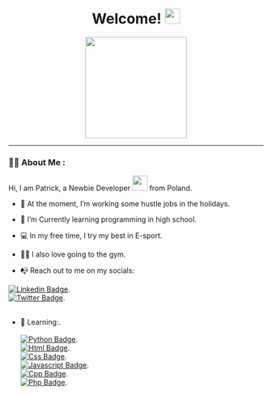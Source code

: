 <h1 align="center">Welcome! <img src="https://media.giphy.com/media/hvRJCLFzcasrR4ia7z/giphy.gif" width="30px"/></h1>

<div id="header" align="center">
  <img src="https://media.giphy.com/media/Dh5q0sShxgp13DwrvG/giphy.gif" width="200"/>
</div>

---

### 👨‍💻 About Me :

Hi, I am Patrick, a Newbie Developer <img src="https://media.giphy.com/media/WUlplcMpOCEmTGBtBW/giphy.gif" width="30"> from Poland.

- 🔭 At the moment, I’m working some hustle jobs in the holidays.

- 🌱 I’m Currently learning programming in high school.

- 💻 In my free time, I try my best in E-sport.

- 🏋️‍♂️ I also love going to the gym.

- 📭 Reach out to me on my socials:  
 
[![Linkedin Badge](https://img.shields.io/badge/LinkedIn-0077B5?style=for-the-badge&logo=linkedin&logoColor=white)](https://www.linkedin.com/in/patryk-sadowski-a302a6278/).<br>
[![Twitter Badge](https://img.shields.io/badge/Twitter-1DA1F2?style=for-the-badge&logo=twitter&logoColor=white)](https://twitter.com/patrikinho00).<br><br>

- 📖 Learning:.<br><br>
[![Python Badge](https://img.shields.io/badge/Python-3776AB?style=for-the-badge&logo=python&logoColor=white)]().<br>
[![Html Badge](https://img.shields.io/badge/HTML5-E34F26?style=for-the-badge&logo=html5&logoColor=white)]().<br>
[![Css Badge](https://img.shields.io/badge/CSS3-1572B6?style=for-the-badge&logo=css3&logoColor=white)]().<br>
[![Javascript Badge](https://img.shields.io/badge/JavaScript-F7DF1E?style=for-the-badge&logo=javascript&logoColor=black)]().<br>
[![Cpp Badge](https://img.shields.io/badge/C%2B%2B-00599C?style=for-the-badge&logo=c%2B%2B&logoColor=white)]().<br>
[![Php Badge](https://img.shields.io/badge/PHP-777BB4?style=for-the-badge&logo=php&logoColor=white)]().<br>

